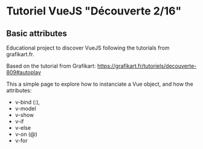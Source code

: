 # Tutoriel VueJS "Découverte 2/16"

## Basic attributes

Educational project to discover VueJS following the tutorials from grafikart.fr.

Based on the tutorial from Grafikart: https://grafikart.fr/tutoriels/decouverte-809#autoplay

This a simple page to explore how to instanciate a Vue object, and how the attributes: 
* v-bind (:),
* v-model
* v-show
* v-if
* v-else
* v-on (@)
* v-for
